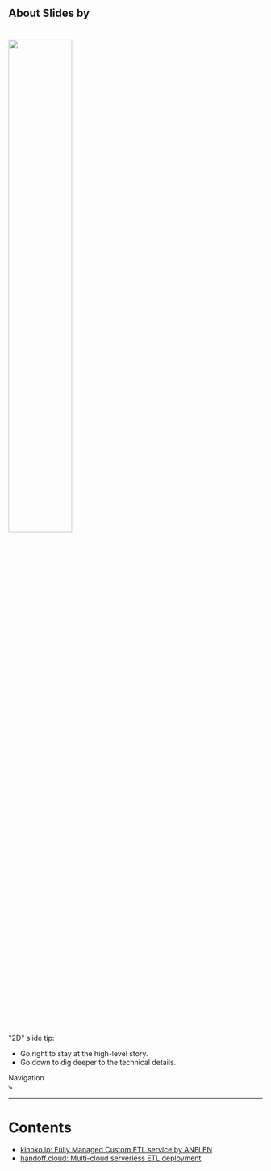 ## About Slides by
<h1>
<img src="https://www.anelen.co/assets/img/logo.png"
     style="width: 50%"
     alt-text="ANELEN"/>
</h1>

"2D" slide tip:
- Go right to stay at the high-level story.
- Go down to dig deeper to the technical details.

<div class="nav-info">Navigation<br/>&#x2937;</div>

--------

# Contents

- [kinoko.io: Fully Managed Custom ETL service by ANELEN](/slides/?s=kinoko)
- [handoff.cloud: Multi-cloud serverless ETL deployment](/slides/?s=handoff)
